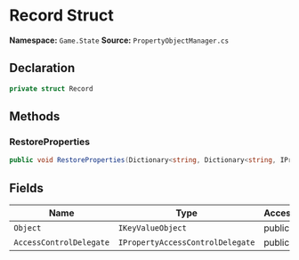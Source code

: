 # Record Struct

**Namespace:** `Game.State`
**Source:** `PropertyObjectManager.cs`

## Declaration

```csharp
private struct Record
```

## Methods

### RestoreProperties

```csharp
public void RestoreProperties(Dictionary<string, Dictionary<string, IPropertyValue>> theProperties, SetValueOrigin origin)
```

## Fields

| Name | Type | Access | Modifiers |
|------|------|--------|-----------|
| `Object` | `IKeyValueObject` | public | `readonly` |
| `AccessControlDelegate` | `IPropertyAccessControlDelegate` | public | `readonly` |

